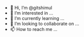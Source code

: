 - 👋 Hi, I’m @gitshimul
- 👀 I’m interested in ...
- 🌱 I’m currently learning ...
- 💞️ I’m looking to collaborate on ...
- 📫 How to reach me ...

<!---
gitshimul/gitshimul is a ✨ special ✨ repository because its `README.md` (this file) appears on your GitHub profile.
You can click the Preview link to take a look at your changes.
--->
